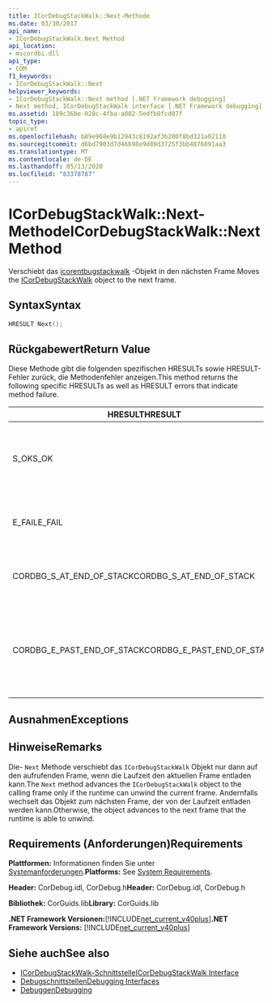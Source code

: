 ```yaml
---
title: ICorDebugStackWalk::Next-Methode
ms.date: 03/30/2017
api_name:
- ICorDebugStackWalk.Next Method
api_location:
- mscordbi.dll
api_type:
- COM
f1_keywords:
- ICorDebugStackWalk::Next
helpviewer_keywords:
- ICorDebugStackWalk::Next method [.NET Framework debugging]
- Next method, ICorDebugStackWalk interface [.NET Framework debugging]
ms.assetid: 189c36be-028c-4fba-a002-5edfb8fcd07f
topic_type:
- apiref
ms.openlocfilehash: b89e968e9b12943c8192af3b280f8bd321a02110
ms.sourcegitcommit: d6bd7903d7d46698e9d89d3725f3bb4876891aa3
ms.translationtype: MT
ms.contentlocale: de-DE
ms.lasthandoff: 05/13/2020
ms.locfileid: "83378787"
---
```

# <a name="icordebugstackwalknext-method"></a><span data-ttu-id="041c1-102">ICorDebugStackWalk::Next-Methode</span><span class="sxs-lookup"><span data-stu-id="041c1-102">ICorDebugStackWalk::Next Method</span></span>
<span data-ttu-id="041c1-103">Verschiebt das [icorentbugstackwalk](icordebugstackwalk-interface.md) -Objekt in den nächsten Frame.</span><span class="sxs-lookup"><span data-stu-id="041c1-103">Moves the [ICorDebugStackWalk](icordebugstackwalk-interface.md) object to the next frame.</span></span>  
  
## <a name="syntax"></a><span data-ttu-id="041c1-104">Syntax</span><span class="sxs-lookup"><span data-stu-id="041c1-104">Syntax</span></span>  
  
```cpp  
HRESULT Next();  
```  
  
## <a name="return-value"></a><span data-ttu-id="041c1-105">Rückgabewert</span><span class="sxs-lookup"><span data-stu-id="041c1-105">Return Value</span></span>  
 <span data-ttu-id="041c1-106">Diese Methode gibt die folgenden spezifischen HRESULTs sowie HRESULT-Fehler zurück, die Methodenfehler anzeigen.</span><span class="sxs-lookup"><span data-stu-id="041c1-106">This method returns the following specific HRESULTs as well as HRESULT errors that indicate method failure.</span></span>  
  
|<span data-ttu-id="041c1-107">HRESULT</span><span class="sxs-lookup"><span data-stu-id="041c1-107">HRESULT</span></span>|<span data-ttu-id="041c1-108">BESCHREIBUNG</span><span class="sxs-lookup"><span data-stu-id="041c1-108">Description</span></span>|  
|-------------|-----------------|  
|<span data-ttu-id="041c1-109">S_OK</span><span class="sxs-lookup"><span data-stu-id="041c1-109">S_OK</span></span>|<span data-ttu-id="041c1-110">Die Laufzeit wurde erfolgreich auf den nächsten Frame aufgelöst (siehe Hinweise).</span><span class="sxs-lookup"><span data-stu-id="041c1-110">The runtime successfully unwound to the next frame (see Remarks).</span></span>|  
|<span data-ttu-id="041c1-111">E_FAIL</span><span class="sxs-lookup"><span data-stu-id="041c1-111">E_FAIL</span></span>|<span data-ttu-id="041c1-112">Das `ICorDebugStackWalk` Objekt konnte nicht erweitert werden.</span><span class="sxs-lookup"><span data-stu-id="041c1-112">The `ICorDebugStackWalk` object could not be advanced.</span></span>|  
|<span data-ttu-id="041c1-113">CORDBG_S_AT_END_OF_STACK</span><span class="sxs-lookup"><span data-stu-id="041c1-113">CORDBG_S_AT_END_OF_STACK</span></span>|<span data-ttu-id="041c1-114">Das Ende des Stapels wurde als Ergebnis dieser Entladung erreicht.</span><span class="sxs-lookup"><span data-stu-id="041c1-114">The end of the stack was reached as a result of this unwind.</span></span>|  
|<span data-ttu-id="041c1-115">CORDBG_E_PAST_END_OF_STACK</span><span class="sxs-lookup"><span data-stu-id="041c1-115">CORDBG_E_PAST_END_OF_STACK</span></span>|<span data-ttu-id="041c1-116">Der Frame Zeiger befindet sich bereits am Ende des Stapels. Daher können keine weiteren Frames aufgerufen werden.</span><span class="sxs-lookup"><span data-stu-id="041c1-116">The frame pointer is already at the end of the stack; therefore, no additional frames can be accessed.</span></span>|  
  
## <a name="exceptions"></a><span data-ttu-id="041c1-117">Ausnahmen</span><span class="sxs-lookup"><span data-stu-id="041c1-117">Exceptions</span></span>  
  
## <a name="remarks"></a><span data-ttu-id="041c1-118">Hinweise</span><span class="sxs-lookup"><span data-stu-id="041c1-118">Remarks</span></span>  
 <span data-ttu-id="041c1-119">Die- `Next` Methode verschiebt das `ICorDebugStackWalk` Objekt nur dann auf den aufrufenden Frame, wenn die Laufzeit den aktuellen Frame entladen kann.</span><span class="sxs-lookup"><span data-stu-id="041c1-119">The `Next` method advances the `ICorDebugStackWalk` object to the calling frame only if the runtime can unwind the current frame.</span></span> <span data-ttu-id="041c1-120">Andernfalls wechselt das Objekt zum nächsten Frame, der von der Laufzeit entladen werden kann.</span><span class="sxs-lookup"><span data-stu-id="041c1-120">Otherwise, the object advances to the next frame that the runtime is able to unwind.</span></span>  
  
## <a name="requirements"></a><span data-ttu-id="041c1-121">Requirements (Anforderungen)</span><span class="sxs-lookup"><span data-stu-id="041c1-121">Requirements</span></span>  
 <span data-ttu-id="041c1-122">**Plattformen:** Informationen finden Sie unter [Systemanforderungen](../../get-started/system-requirements.md).</span><span class="sxs-lookup"><span data-stu-id="041c1-122">**Platforms:** See [System Requirements](../../get-started/system-requirements.md).</span></span>  
  
 <span data-ttu-id="041c1-123">**Header:** CorDebug.idl, CorDebug.h</span><span class="sxs-lookup"><span data-stu-id="041c1-123">**Header:** CorDebug.idl, CorDebug.h</span></span>  
  
 <span data-ttu-id="041c1-124">**Bibliothek:** CorGuids.lib</span><span class="sxs-lookup"><span data-stu-id="041c1-124">**Library:** CorGuids.lib</span></span>  
  
 <span data-ttu-id="041c1-125">**.NET Framework Versionen:**[!INCLUDE[net_current_v40plus](../../../../includes/net-current-v40plus-md.md)]</span><span class="sxs-lookup"><span data-stu-id="041c1-125">**.NET Framework Versions:** [!INCLUDE[net_current_v40plus](../../../../includes/net-current-v40plus-md.md)]</span></span>  
  
## <a name="see-also"></a><span data-ttu-id="041c1-126">Siehe auch</span><span class="sxs-lookup"><span data-stu-id="041c1-126">See also</span></span>

- [<span data-ttu-id="041c1-127">ICorDebugStackWalk-Schnittstelle</span><span class="sxs-lookup"><span data-stu-id="041c1-127">ICorDebugStackWalk Interface</span></span>](icordebugstackwalk-interface.md)
- [<span data-ttu-id="041c1-128">Debugschnittstellen</span><span class="sxs-lookup"><span data-stu-id="041c1-128">Debugging Interfaces</span></span>](debugging-interfaces.md)
- [<span data-ttu-id="041c1-129">Debuggen</span><span class="sxs-lookup"><span data-stu-id="041c1-129">Debugging</span></span>](index.md)
